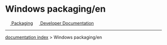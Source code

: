 # Windows packaging/en
[<img src="images/Property.png" style="width:16px"> Packaging](Category_Packaging.md) [<img src="images/Property.png" style="width:16px"> Developer Documentation](Category_Developer_Documentation.md)

---
[documentation index](../README.md) > Windows packaging/en

